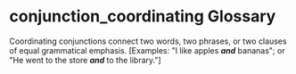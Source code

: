 # conjunction_coordinating Glossary
Coordinating conjunctions connect two words, two phrases, or two clauses of equal grammatical emphasis.  [Examples:  "I like apples ***and*** bananas"; or "He went to the store ***and*** to the library."]